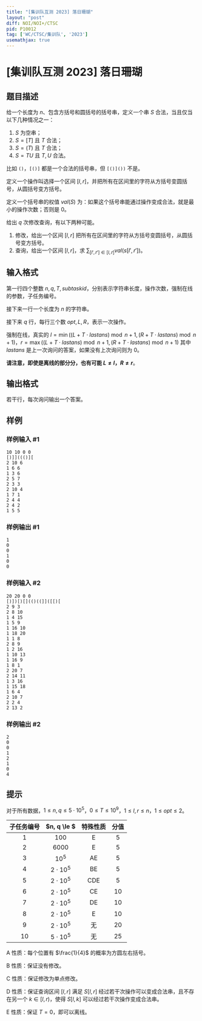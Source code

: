 ```yaml
---
title: "[集训队互测 2023] 落日珊瑚"
layout: "post"
diff: NOI/NOI+/CTSC
pid: P10012
tag: ['WC/CTSC/集训队', '2023']
usemathjax: true
---
```


# [集训队互测 2023] 落日珊瑚
## 题目描述

给一个长度为 $n$、包含方括号和圆括号的括号串，定义一个串 $S$ 合法，当且仅当以下几种情况之一：

1.  $S$ 为空串；
1.  $S= [T]$ 且 $T$ 合法；
1.  $S= (T)$ 且 $T$ 合法；
1.  $S=TU$ 且 $T, U$ 合法。

比如 ```()```，```[()]``` 都是一个合法的括号串，但 ```[()]())``` 不是。

定义一个操作叫选择一个区间 $[l, r]$，并把所有在区间里的字符从方括号变圆括号，从圆括号变方括号。

定义一个括号串的权值 $val(S)$ 为：如果这个括号串能通过操作变成合法，就是最小的操作次数；否则是 $0$。

给出 $q$ 次修改查询，有以下两种可能。

1.  修改，给出一个区间 $[l, r]$ 把所有在区间里的字符从方括号变圆括号，从圆括号变方括号。
2.  查询，给出一个区间 $[l, r]$，求 $\sum_{[l', r'] \in [l, r]} val(s[l', r'])$。
## 输入格式

第一行四个整数 $n, q, T, subtaskid$，分别表示字符串长度，操作次数，强制在线的参数，子任务编号。

接下来一行一个长度为 $n$ 的字符串。

接下来 $q$ 行，每行三个数 $opt, L, R$，表示一次操作。

强制在线，真实的 $l = \min((L + T \cdot lastans) \bmod n + 1, (R + T \cdot lastans) \bmod n + 1)$，$r = \max((L + T \cdot lastans) \bmod n + 1, (R + T \cdot lastans) \bmod n + 1)$ 其中 $lastans$ 是上一次询问的答案，如果没有上次询问则为 $0$。

**请注意，即使是离线的部分分，也有可能 $L \neq l$，$R \neq r$**。
## 输出格式

若干行，每次询问输出一个答案。
## 样例

### 样例输入 #1
```
10 10 0 0
[)]]((()][
2 10 6
1 6 6
1 3 6
2 5 7
2 3 3
2 10 4
1 7 1
2 4 4
2 4 2
1 5 5

```
### 样例输出 #1
```
1
0
0
1
0
0

```
### 样例输入 #2
```
20 20 0 0
[)])[)[](()((]]([[)[
2 9 3
2 8 10
1 4 15
1 5 9
1 16 10
1 18 20
1 1 8
2 8 9
1 2 16
1 10 13
1 16 9
1 8 1
2 20 7
2 14 11
1 3 16
1 15 18
1 6 4
2 10 7
2 2 4
2 13 2

```
### 样例输出 #2
```
2
0
0
1
2
1
0
4

```
## 提示

对于所有数据，$1 \le n, q \le 5\cdot 10^5$，$0 \le T \le 10^9$，$1 \le l, r \le n$，$1 \le opt \le 2$。

| 子任务编号 |  $n, q \le $  | 特殊性质 | 分值 |
| :--------: | :-----------: | :------: | :--: |
|     1      |      $100$      |    E     |  5   |
|     2      |     $6000$      |    E     |  5   |
|     3      |    $10^5$     |    AE    |  5   |
|     4      | $2\cdot 10^5$ |    BE    |  5   |
|     5      | $2\cdot 10^5$ |   CDE    |  5   |
|     6      | $2\cdot 10^5$ |    CE    |  10  |
|     7      | $2\cdot 10^5$ |    DE    |  10  |
|     8      | $2\cdot 10^5$ |    E     |  10  |
|     9      | $2\cdot 10^5$ |    无    |  20  |
|     10     | $5\cdot 10^5$ |    无    |  25  |



A 性质：每个位置有 $\frac{1}{4}$ 的概率为方圆左右括号。

B 性质：保证没有修改。

C 性质：保证修改为单点修改。

D 性质：保证查询区间 $[l, r]$ 满足 $S[l, r]$ 经过若干次操作可以变成合法串，且不存在另一个 $k \in [l, r)$，使得 $S[l, k]$ 可以经过若干次操作变成合法串。

E 性质：保证 $T = 0$，即可以离线。
